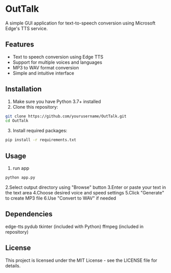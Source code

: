 # OutTalk

A simple GUI application for text-to-speech conversion using Microsoft Edge's TTS service.

## Features

- Text to speech conversion using Edge TTS
- Support for multiple voices and languages
- MP3 to WAV format conversion
- Simple and intuitive interface

## Installation

1. Make sure you have Python 3.7+ installed
2. Clone this repository:
```bash
git clone https://github.com/yourusername/OutTalk.git
cd OutTalk
```

3. Install required packages:
```bash
pip install -r requirements.txt
```
## Usage

1. run app
```bash
python app.py
```

2.Select output directory using "Browse" button
3.Enter or paste your text in the text area
4.Choose desired voice and speed settings
5.Click "Generate" to create MP3 file
6.Use "Convert to WAV" if needed

## Dependencies
edge-tts
pydub
tkinter (included with Python)
ffmpeg (included in repository)

## License
This project is licensed under the MIT License - see the LICENSE file for details.